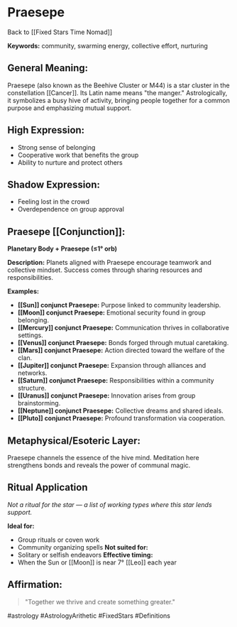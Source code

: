 # Praesepe

Back to [[Fixed Stars Time Nomad]]

**Keywords:** community, swarming energy, collective effort, nurturing

## General Meaning:
Praesepe (also known as the Beehive Cluster or M44) is a star cluster in the constellation [[Cancer]]. Its Latin name means "the manger." Astrologically, it symbolizes a busy hive of activity, bringing people together for a common purpose and emphasizing mutual support.

## High Expression:
- Strong sense of belonging
- Cooperative work that benefits the group
- Ability to nurture and protect others

## Shadow Expression:
- Feeling lost in the crowd
- Overdependence on group approval

## Praesepe [[Conjunction]]:

**Planetary Body + Praesepe (≤1° orb)**

**Description:**
Planets aligned with Praesepe encourage teamwork and collective mindset. Success comes through sharing resources and responsibilities.

**Examples:**
- **[[Sun]] conjunct Praesepe:** Purpose linked to community leadership.
- **[[Moon]] conjunct Praesepe:** Emotional security found in group belonging.
- **[[Mercury]] conjunct Praesepe:** Communication thrives in collaborative settings.
- **[[Venus]] conjunct Praesepe:** Bonds forged through mutual caretaking.
- **[[Mars]] conjunct Praesepe:** Action directed toward the welfare of the clan.
- **[[Jupiter]] conjunct Praesepe:** Expansion through alliances and networks.
- **[[Saturn]] conjunct Praesepe:** Responsibilities within a community structure.
- **[[Uranus]] conjunct Praesepe:** Innovation arises from group brainstorming.
- **[[Neptune]] conjunct Praesepe:** Collective dreams and shared ideals.
- **[[Pluto]] conjunct Praesepe:** Profound transformation via cooperation.

## Metaphysical/Esoteric Layer:
Praesepe channels the essence of the hive mind. Meditation here strengthens bonds and reveals the power of communal magic.

## Ritual Application
*Not a ritual for the star — a list of working types where this star lends support.*

**Ideal for:**
- Group rituals or coven work
- Community organizing spells
**Not suited for:**
- Solitary or selfish endeavors
**Effective timing:**
- When the Sun or [[Moon]] is near 7° [[Leo]] each year

## Affirmation:

> "Together we thrive and create something greater."

#astrology #AstrologyArithetic #FixedStars #Definitions
